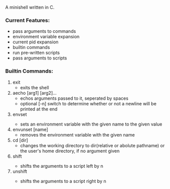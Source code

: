 A minishell written in C.

### Current Features:

* pass arguments to commands
* environment variable expansion
* current pid expansion
* builtin commands
* run pre-written scripts
* pass arguments to scripts

### Builtin Commands:
1. exit
	* exits the shell
2. aecho [arg1] [arg2]...
	* echos arguments passed to it, seperated by spaces
	* optional [-n] switch to determine whether or not a newline will be printed at the end
3. envset <name> <value>
	* sets an environment variable with the given name to the given value
4. envunset [name]
	* removes the environment variable with the given name
5. cd [dir]
	* changes the working directory to dir(relative or abolute pathname) or the user's home directory, if no argument given
6. shift <n>
	* shifts the arguments to a script left by n
7. unshift <n>
	* shifts the arguments to a script right by n
